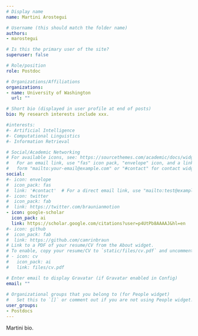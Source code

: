 ```yaml
---
# Display name
name: Martini Arostegui

# Username (this should match the folder name)
authors:
- marostegui

# Is this the primary user of the site?
superuser: false

# Role/position
role: Postdoc

# Organizations/Affiliations
organizations:
- name: University of Washington
  url: ""

# Short bio (displayed in user profile at end of posts)
bio: My research interests include xxx.

#interests:
#- Artificial Intelligence
#- Computational Linguistics
#- Information Retrieval

# Social/Academic Networking
# For available icons, see: https://sourcethemes.com/academic/docs/widgets/#icons
#   For an email link, use "fas" icon pack, "envelope" icon, and a link in the
#   form "mailto:your-email@example.com" or "#contact" for contact widget.
social:
#- icon: envelope
#  icon_pack: fas
#  link: '#contact'  # For a direct email link, use "mailto:test@example.org".
#- icon: twitter
#  icon_pack: fab
#  link: https://twitter.com/braunianmotion
- icon: google-scholar
  icon_pack: ai
  link: https://scholar.google.com/citations?user=p4UtPb8AAAAJ&hl=en
#- icon: github
#  icon_pack: fab
#  link: https://github.com/camrinbraun
# Link to a PDF of your resume/CV from the About widget.
# To enable, copy your resume/CV to `static/files/cv.pdf` and uncomment the lines below.  
# - icon: cv
#   icon_pack: ai
#   link: files/cv.pdf

# Enter email to display Gravatar (if Gravatar enabled in Config)
email: ""
  
# Organizational groups that you belong to (for People widget)
#   Set this to `[]` or comment out if you are not using People widget.  
user_groups:
- Postdocs
---
```


Martini bio.
